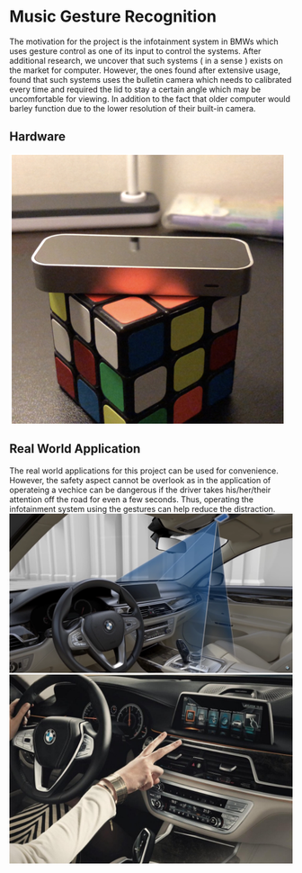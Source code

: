 # Music Gesture Recognition
The motivation for the project is the infotainment system in BMWs which uses gesture control as one of its input to control the systems. After additional research, we uncover that such systems ( in a sense ) exists on the market for computer. However, the ones found after extensive usage, found that such systems uses the bulletin camera which needs to calibrated every time and required the lid to stay a certain angle which may be uncomfortable for viewing. In addition to the fact that older computer would barley function due to the lower resolution of their built-in camera.

## Hardware
![Screenshot](R.jpg)

## Real World Application
The real world applications for this project can be used for convenience. However, the safety aspect cannot be overlook as in the application of operateing a vechice can be dangerous if the driver takes his/her/their attention off the road for even a few seconds. Thus, operating the infotainment system using the gestures can help reduce the distraction. 
![Screenshot](RA1.jpg)
![Screenshot](RA2.jpg)

